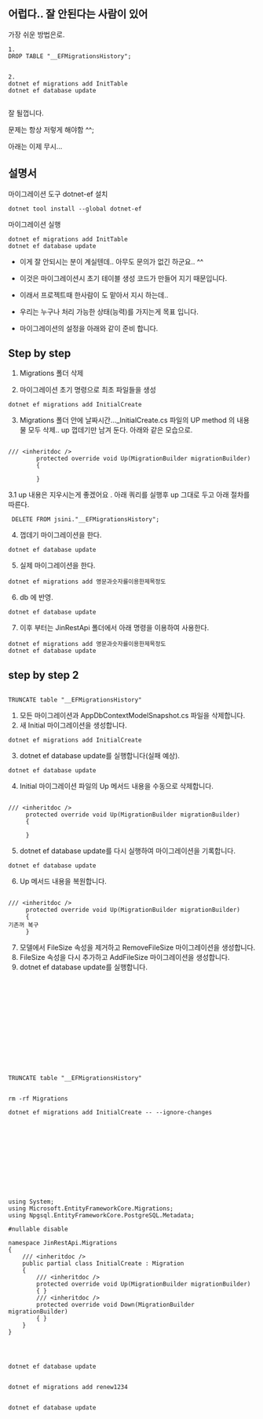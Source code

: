 ## 어럽다.. 잘 안된다는 사람이 있어

가장 쉬운 방법은로.

```
1.
DROP TABLE "__EFMigrationsHistory";


2.
dotnet ef migrations add InitTable
dotnet ef database update


```

잘 될껍니다.

문제는 항상 저렇게 해야함 ^^;

아래는 이제 무시...

## 설명서

마이그레이션 도구 dotnet-ef 설치

```
dotnet tool install --global dotnet-ef

```

마이그레이션 실행

```
dotnet ef migrations add InitTable
dotnet ef database update

```

- 이게 잘 안되시는 분이 계실텐데.. 아무도 문의가 없긴 하군요.. ^^

- 이것은 마이그레이션시 초기 테이블 생성 코드가 만들어 지기 때문입니다.
- 이래서 프로젝트때 한사람이 도 맡아서 지시 하는데..
- 우리는 누구나 처리 가능한 상태(능력)를 가지는게 목표 입니다.

- 마이그레이션의 설정을 아래와 같이 준비 합니다.

## Step by step

1. Migrations 폴더 삭제

2. 마이그레이션 초기 명령으로 최초 파일들을 생성

```
dotnet ef migrations add InitialCreate
```

3. Migrations 폴더 안에 날짜시간...\_InitialCreate.cs 파일의 UP method 의 내용물 모두 삭제.. up 껍데기만 남겨 둔다.
   아래와 같은 모습으로.

```

/// <inheritdoc />
        protected override void Up(MigrationBuilder migrationBuilder)
        {

        }
```

3.1 up 내용은 지우시는게 좋겠어요 . 아래 쿼리를 실행후 up 그대로 두고 아래 절차를 따른다.

```
 DELETE FROM jsini."__EFMigrationsHistory";
```

4. 껍데기 마이그레이션을 한다.

```
dotnet ef database update
```

5. 실제 마이그레이션을 한다.

```
dotnet ef migrations add 영문과숫자를이용한제목정도
```

6. db 에 반영.

```
dotnet ef database update
```

7. 이후 부터는 JinRestApi 폴더에서 아래 명령을 이용하여 사용한다.

```
dotnet ef migrations add 영문과숫자를이용한제목정도
dotnet ef database update

```

## step by step 2

```

TRUNCATE table "__EFMigrationsHistory"

```

1. 모든 마이그레이션과 AppDbContextModelSnapshot.cs 파일을 삭제합니다.
2. 새 Initial 마이그레이션을 생성합니다.

```
dotnet ef migrations add InitialCreate
```

3.  dotnet ef database update를 실행합니다(실패 예상).

```
dotnet ef database update
```

4.  Initial 마이그레이션 파일의 Up 메서드 내용을 수동으로 삭제합니다.

```

/// <inheritdoc />
     protected override void Up(MigrationBuilder migrationBuilder)
     {

     }
```

5.  dotnet ef database update를 다시 실행하여 마이그레이션을 기록합니다.

```
dotnet ef database update
```

6.  Up 메서드 내용을 복원합니다.

```

/// <inheritdoc />
     protected override void Up(MigrationBuilder migrationBuilder)
     {
기존꺼 복구
     }
```

7.  모델에서 FileSize 속성을 제거하고 RemoveFileSize 마이그레이션을 생성합니다.
8.  FileSize 속성을 다시 추가하고 AddFileSize 마이그레이션을 생성합니다.
9.  dotnet ef database update를 실행합니다.

```














TRUNCATE table "__EFMigrationsHistory"


rm -rf Migrations

dotnet ef migrations add InitialCreate -- --ignore-changes












using System;
using Microsoft.EntityFrameworkCore.Migrations;
using Npgsql.EntityFrameworkCore.PostgreSQL.Metadata;

#nullable disable

namespace JinRestApi.Migrations
{
    /// <inheritdoc />
    public partial class InitialCreate : Migration
    {
        /// <inheritdoc />
        protected override void Up(MigrationBuilder migrationBuilder)
        { }
        /// <inheritdoc />
        protected override void Down(MigrationBuilder migrationBuilder)
        { }
    }
}




dotnet ef database update


dotnet ef migrations add renew1234


dotnet ef database update


```
